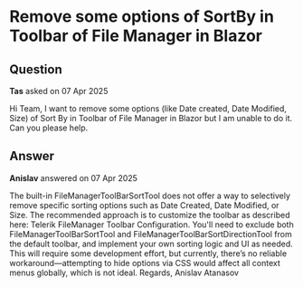 # Remove some options of SortBy in Toolbar of File Manager in Blazor

## Question

**Tas** asked on 07 Apr 2025

Hi Team, I want to remove some options (like Date created, Date Modified, Size) of Sort By in Toolbar of File Manager in Blazor but I am unable to do it. Can you please help.

## Answer

**Anislav** answered on 07 Apr 2025

The built-in FileManagerToolBarSortTool does not offer a way to selectively remove specific sorting options such as Date Created, Date Modified, or Size. The recommended approach is to customize the toolbar as described here: Telerik FileManager Toolbar Configuration. You'll need to exclude both FileManagerToolBarSortTool and FileManagerToolBarSortDirectionTool from the default toolbar, and implement your own sorting logic and UI as needed. This will require some development effort, but currently, there’s no reliable workaround—attempting to hide options via CSS would affect all context menus globally, which is not ideal. Regards, Anislav Atanasov
